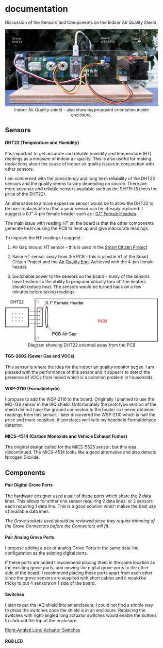 # documentation

Discussion of the Sensors and Components on the Indoor Air Quality Shield.

<p align="center">
  <img src="iaq-mod-cropped-text.jpg"/>
  <br/>
  Indoor Air Quality shield - also showing proposed orientation inside enclosure.
</p>

## Sensors
#### DHT22 (Temperature and Humidity)
It is important to get accurate and reliable humidity and temperature (HT) readings as a measure of indoor air quality. This is also useful for making deductions about the cause of indoor air quality issues in conjunction with other sensors.

I am concerned with the consistency and long term reliability of the DHT22 sensors and the quality seems to vary depending on source. There are more accurate and reliable sensors available such as the SHT15 (5 times the price of the DHT22). 

An alternative to a more expensive sensor would be to allow the DHT22 to be user replaceable so that a poor sensor can be cheaply replaced. 
I suggest a 0.1" 4-pin female header such as :
<a href="http://www.pololu.com/category/50/0.100-in-2.54-mm-female-headers">0.1" Female Headers</a>

The main issue with reading HT on the board is that the other components generate heat causing the PCB to heat up and give inaccurate readings.

To improve the HT readings I suggest :

1. Air Gap around HT sensor - this is used in the <a href="https://acrobotic.com/smart-citizen">Smart Citizen Project</a>

2. Raise HT sensor away from the PCB - this is used in V1 of the Smart Citizen Project and the <a href="http://shop.wickeddevice.com/resources/air-quality-egg/">Air Quality Egg</a>. Achieved with the 4-pin female header.

3. Switchable power to the sensors on the board - many of the sensors have heaters so the ability to programmatically turn off the heaters should reduce heat. The sensors would be turned back on a few minutes before taking readings.

<p align="center">
  <img src="DHT22-heat.png"/>
  <br/>
  Diagram showing DHT22 oriented away from the PCB
</p>

#### TGS-2602 (Sewer Gas and VOCs)
This sensor is where the idea for the indoor air quality monitor began. I am pleased with the performance of this sensor and it appears to detect the presence of VOCs from mould which is a common problem in households.
#### WSP-2110 (Formaldehyde)
I propose to add the WSP-2110 to the board. Originally I planned to use the MQ-138 sensor in the IAQ shield. Unfortunately the prototype version of the shield did not have the ground connected to the  heater so I never obtained readings from this sensor. I later discovered the WSP-2110 which is half the price and more sensitive. It correlates well with my handheld Formaldehyde detector.
#### MICS-4514 (Carbon Monoxide and Vehicle Exhaust Fumes)
The original design called for the MICS-5525 sensor, but this was discontinued. The MICS-4514 looks like a good alternative and also detects Nitrogen Dioxide.
## Components
#### Pair Digital Grove Ports
The hardware designer used a pair of these ports which share the 2 data lines. This allows for either one sensor requiring 2 data lines, or 2 sensors each requiring 1 data line. This is a good solution which makes the best use of available data lines.

<i>The Grove sockets used should be reviewed since they require trimming of the Grove Connectors before the Connectors will fit.</i>
#### Pair Analog Grove Ports
I propose adding a pair of analog Grove Ports in the same data line configuration as the existing digital ports. 

If these ports are added I recommend placing them in the same location as the exisiting grove ports, and moving the digital grove ports to the other side of the board. I recommend placing these ports apart from each other since the grove sensors are supplied with short cables and it would be tricky to put 4 sensors on 1 side of the board.
#### Switches
I plan to put the IAQ shield into an enclosure, I could not find a simple way to press the switches once the shield is in an enclosure. Replacing the switches with right-angled long actuator switches would enable the buttons to stick out the top of the enclosure. 

<a href="http://www.digikey.com/product-detail/en/TL1105SF160Q/EG1839-ND/13532">Right-Angled Long Actuator Switches</a>
#### RGB LED



